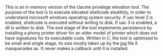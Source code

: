 This is an in memory version of the Uacme privelege elevation tool. The purpose of the tool is to execute elevated shellcode stealthily, in order to understand microsoft windows operating system security. If uac level 2 is enabled, shellcode is executed without writing to disk. If uac 3 is enabled, a dll is written to disk.
The end stage of the tool implements persistence by installing a phony printer driver for an older model of printer which does not have signatures for its executable code.
Written in C, the tool is optimized to be small and single stage, its size mostly taken up by the jpg file it masquerades as. It never makes a callback until it is installed.
